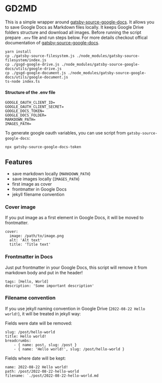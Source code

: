 # GD2MD

This is a simple wrapper around [gatsby-source-google-docs](https://github.com/cedricdelpoux/gatsby-source-google-docs). It allows you to save Google Docs as Markdown files locally. It keeps Google Drive folders structure and download all images. Before running the script prepare `.env` file and run steps below. For more details checkout offical documentation of [gatsby-source-google-docs](https://github.com/cedricdelpoux/gatsby-source-google-docs).

```
yarn install
cp ./gatsby-source-filesystem.js ./node_modules/gatsby-source-filesystem/index.js
cp ./gsgd-google-drive.js ./node_modules/gatsby-source-google-docs/utils/google-drive.js
cp ./gsgd-google-document.js ./node_modules/gatsby-source-google-docs/utils/google-document.js
ts-node index.ts
```

#### Structure of the .env file
```
GOOGLE_OAUTH_CLIENT_ID=
GOOGLE_OAUTH_CLIENT_SECRET=
GOOGLE_DOCS_TOKEN=
GOOGLE_DOCS_FOLDER=
MARKDOWN_PATH=
IMAGES_PATH=
```
To generate google oauth variables, you can use script from `gatsby-source-google-docs`:
```
npx gatsby-source-google-docs-token
```
## Features
- save markdown locally (`MARKDOWN_PATH`)
- save images locally (`IMAGES_PATH`)
- first image as cover
- frontmatter in Google Docs
- jekyll filename convention

### Cover image
If you put image as a first element in Google Docs, it will be moved to frontmatter.
```
cover:
  image: /path/to/image.png
  alt: 'Alt text'
  title: 'Title text'
```

### Frontmatter in Docs
Just put frontmatter in your Google Docs, this script will remove it from markdown body and put in the header!
```
tags: [Hello, World]
description: 'Some important description'
```

### Filename convention
If you use jekyll naming convention in Google Drive (`2022-08-22 Hello world!`), it will be treated in jekyll way:

Fields were date will be removed:
```
slug: /post/hello-world
title: Hello world!
breadcrumbs: 
    - { name: post, slug: /post }
    - { name: 'Hello world!', slug: /post/hello-world }
```

Fields where date will be kept:
```
name: 2022-08-22 Hello world!
path: /post/2022-08-22-hello-world
filename: `./post/2022-08-22-hello-world.md
```
